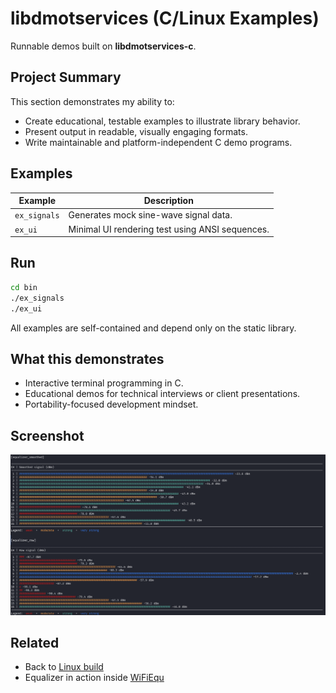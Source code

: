 # libdmotservices (C/Linux Examples)

Runnable demos built on **libdmotservices-c**.

## Project Summary
This section demonstrates my ability to:
- Create educational, testable examples to illustrate library behavior.
- Present output in readable, visually engaging formats.
- Write maintainable and platform-independent C demo programs.

## Examples
| Example | Description |
|----------|--------------|
| `ex_signals` | Generates mock sine-wave signal data. |
| `ex_ui` | Minimal UI rendering test using ANSI sequences. |

## Run
```bash
cd bin
./ex_signals
./ex_ui
```

All examples are self-contained and depend only on the static library.

## What this demonstrates
- Interactive terminal programming in C.
- Educational demos for technical interviews or client presentations.
- Portability-focused development mindset.

## Screenshot

![Text-mode equalizer](../img/equalizer.png)

## Related

- Back to [Linux build](../README.md)
- Equalizer in action inside [WiFiEqu](../../../../wifiequ/linux/README.md)
